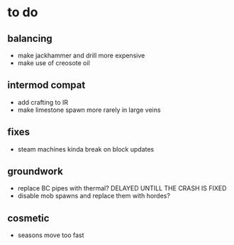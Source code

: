 # to do

## balancing

- make jackhammer and drill more expensive
- make use of creosote oil

## intermod compat

- add crafting to IR
- make limestone spawn more rarely in large veins

## fixes

- steam machines kinda break on block updates

## groundwork

- replace BC pipes with thermal? DELAYED UNTILL THE CRASH IS FIXED
- disable mob spawns and replace them with hordes?

## cosmetic

- seasons move too fast
